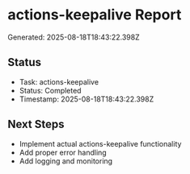 # actions-keepalive Report

Generated: 2025-08-18T18:43:22.398Z

## Status
- Task: actions-keepalive
- Status: Completed
- Timestamp: 2025-08-18T18:43:22.398Z

## Next Steps
- Implement actual actions-keepalive functionality
- Add proper error handling
- Add logging and monitoring

